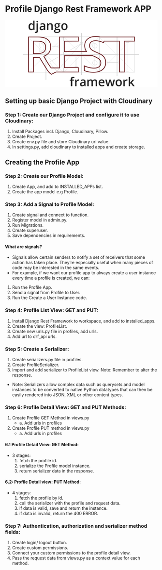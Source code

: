# Profile Django Rest Framework APP
![Screenshot logo](./docs/logo.png)

## Setting up basic Django Project with Cloudinary

### Step 1: Create our Django Project and configure it to use Cloudinary:

1. Install Packages incl. Django, Cloudinary, Pillow.
2. Create Project.
3. Create env.py file and store Cloudinary url value.
4. In settings.py, add cloudinary to installed apps and create storage.

## Creating the Profile App

### Step 2: Create our Profile Model:

1. Create App, and add to INSTALLED_APPs list.
2. Create the app model e.g Profile.

### Step 3: Add a Signal to Profile Model:

1. Create signal and connect to function.
2. Register model in admin.py.
3. Run Migrations.
4. Create superuser.
5. Save dependencies in requirements.

#### What are signals?
* Signals allow certain senders to notify a set of receivers that some action has taken place. They’re especially useful when many pieces of code may be interested in the same events.
* For example, if we want our profile app to always create a user instance every time a profile is created, we can:
1. Run the Profile App.
2. Send a signal from Profile to User.
3. Run the Create a User Instance code.

### Step 4: Profile List View: GET and PUT:

1. Install Django Rest Framework to workspace, and add to installed_apps.
2. Create the view: ProfileList.
3. Create new urls.py file in profiles, add urls.
4. Add url to drf_api urls.

### Step 5: Create a Serializer:

1. Create serializers.py file in profiles.
2. Create ProfileSerializer.
3. Import and add serializer to ProfileList view. Note: Remember to alter the response.

* Note: Serializers allow complex data such as querysets and model instances to be converted to native Python datatypes that can then be easily rendered into JSON, XML or other content types.

### Step 6: Profile Detail View: GET and PUT Methods:

1. Create Profile GET Method in views.py
   * a. Add urls in profiles
2. Create Profile PUT method in views.py
   * a. Add urls in profiles

#### 6.1 Profile Detail View: GET Method:
   * 3 stages:
     1. fetch the profile id.
     2. serialize the Profile model instance.
     3. return serializer data in the response.

#### 6.2: Profile Detail view: PUT Method:
   * 4 stages:
     1. fetch the profile by id.
     2. call the serializer with the profile and request data.
     3. if data is valid, save and return the instance.
     4. if data is invalid, return the 400 ERROR.

### Step 7: Authentication, authorization and serializer method fields:

1. Create login/ logout button.
2. Create custom permissions.
3. Connect your custom permissions to the profile detail view.
4. Pass the request data from views.py as a context value for each method.


